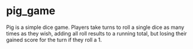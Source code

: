 # pig_game
Pig is a simple dice game. Players take turns to roll a single dice as many times as they wish, adding all roll results to a running total, but losing their gained score for the turn if they roll a 1.
